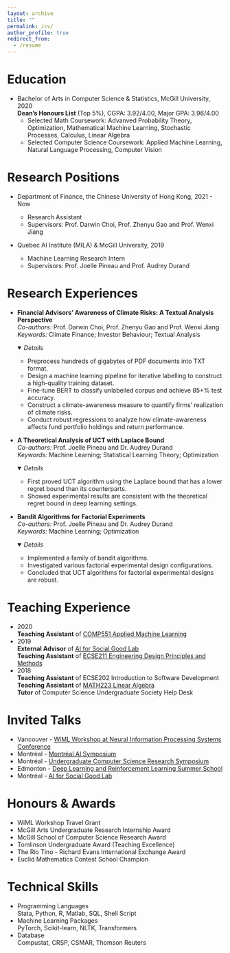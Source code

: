 ```yaml
---
layout: archive
title: ""
permalink: /cv/
author_profile: true
redirect_from:
  - /resume
---
```


<!-- {% include base_path %} -->

Education
======
* Bachelor of Arts in Computer Science & Statistics, McGill University, 2020  
  **Dean’s Honours List** (Top 5%), CGPA: 3.92/4.00, Major GPA: 3.96/4.00
  * Selected Math Coursework: Advanved Probability Theory, Optimization, Mathematical Machine Learning, Stochastic Processes, Calculus, Linear Algebra
  * Selected Computer Science Coursework: Applied Machine Learning, Natural Language Processing, Computer Vision

Research Positions
======
* Department of Finance, the Chinese University of Hong Kong, 2021 - Now
  * Research Assistant 
  * Supervisors: Prof. Darwin Choi, Prof. Zhenyu Gao and Prof. Wenxi Jiang


* Quebec AI Institute (MILA) & McGill University, 2019
  * Machine Learning Research Intern
  * Supervisors: Prof. Joelle Pineau and Prof. Audrey Durand


Research Experiences
======
* **Financial Advisors’ Awareness of Climate Risks: A Textual Analysis Perspective**  
  *Co-authors:* Prof. Darwin Choi, Prof. Zhenyu Gao and Prof. Wenxi Jiang  
  *Keywords:* Climate Finance; Investor Behaviour; Textual Analysis
  <details open>
    <summary><em>Details</em></summary>
     <ul>
      <li> Preprocess hundreds of gigabytes of PDF documents into TXT format. </li>
      <li> Design a machine learning pipeline for iterative labelling to construct a high-quality training dataset. </li>
      <li> Fine-tune BERT to classify unlabelled corpus and achieve 85+% test accuracy. </li>
      <li> Construct a climate-awareness measure to quantify firms’ realization of climate risks. </li>
      <li> Conduct robust regressions to analyze how climate-awareness affects fund portfolio holdings and return performance. </li>
     </ul>
  </details> 

* **A Theoretical Analysis of UCT with Laplace Bound**  
  *Co-authors:* Prof. Joelle Pineau and Dr. Audrey Durand  
  *Keywords:* Machine Learning; Statistical Learning Theory; Optimization
  <details open>
    <summary><em>Details</em></summary>
     <ul>
      <li> First proved UCT algorithm using the Laplace bound that has a lower regret bound than its counterparts. </li>
      <li> Showed experimental results are consistent with the theoretical regret bound in deep learning settings. </li>
     </ul>
  </details> 

* **Bandit Algorithms for Factorial Experiments**  
  *Co-authors:* Prof. Joelle Pineau and Dr. Audrey Durand  
  *Keywords:* Machine Learning; Optimization
  <details open>
    <summary><em>Details</em></summary>
     <ul>
      <li> Implemented a family of bandit algorithms. </li>
      <li> Investigated various factorial experimental design configurations. </li>
      <li> Concluded that UCT algorithms for factorial experimental designs are robust. </li>
     </ul>
  </details>  


<!--   * Co-authors: Prof. Joelle Pineau and Dr. Audrey Durand
  * Keywords: Machine Learning; Optimization
  * Implemented a family of bandit algorithms.
  * Investigated various factorial experimental design configurations.
  * Concluded that UCT algorithms for factorial experimental designs are robust. -->


Teaching Experience
======
* 2020  
  **Teaching Assistant** of [COMP551 Applied Machine Learning](https://www.mcgill.ca/study/2022-2023/courses/comp-551)
* 2019  
  **External Advisor** of [AI for Social Good Lab](https://www.ai4goodlab.com/)  
  **Teaching Assistant** of [ECSE211 Engineering Design Principles and Methods](https://www.mcgill.ca/study/2022-2023/courses/ecse-202)
* 2018  
  **Teaching Assistant** of ECSE202 Introduction to Software Development  
  **Teaching Assistant** of [MATH223 Linear Algebra](https://www.mcgill.ca/study/2022-2023/courses/math-223)  
  **Tutor** of Computer Science Undergraduate Society Help Desk

Invited Talks
======
* Vancouver - [WiML Workshop at Neural Information Processing Systems Conference](https://wimlworkshop.org/2019/)
* Montréal - [Montréal AI Symposium](http://montrealaisymposium.com/)
* Montréal - [Undergraduate Computer Science Research Symposium](https://www.cs.mcgill.ca/~robere/ucore2022/)
* Edmonton - [Deep Learning and Reinforcement Learning Summer School](https://dlrl.ca/)
* Montréal - [AI for Social Good Lab](https://www.ai4goodlab.com/)

Honours & Awards
======
* WiML Workshop Travel Grant
* McGill Arts Undergraduate Research Internship Award
* McGill School of Computer Science Research Award
* Tomlinson Undergraduate Award (Teaching Excellence)
* The Rio Tino - Richard Evans International Exchange Award
* Euclid Mathematics Contest School Champion

Technical Skills
======
* Programming Languages  
  Stata, Python, R, Matlab, SQL, Shell Script
* Machine Learning Packages  
  PyTorch, Scikit-learn, NLTK, Transformers
* Database  
  Compustat, CRSP, CSMAR, Thomson Reuters

<!--

Skills
======
* Skill 1
* Skill 2
  * Sub-skill 2.1
  * Sub-skill 2.2
  * Sub-skill 2.3
* Skill 3

Publications
======
  <ul>{% for post in site.publications %}
    {% include archive-single-cv.html %}
  {% endfor %}</ul>
  
Talks
======
  <ul>{% for post in site.talks %}
    {% include archive-single-talk-cv.html %}
  {% endfor %}</ul>
  
Teaching
======
  <ul>{% for post in site.teaching %}
    {% include archive-single-cv.html %}
  {% endfor %}</ul>
  
Service and leadership
======
* Currently signed in to 43 different slack teams
-->

